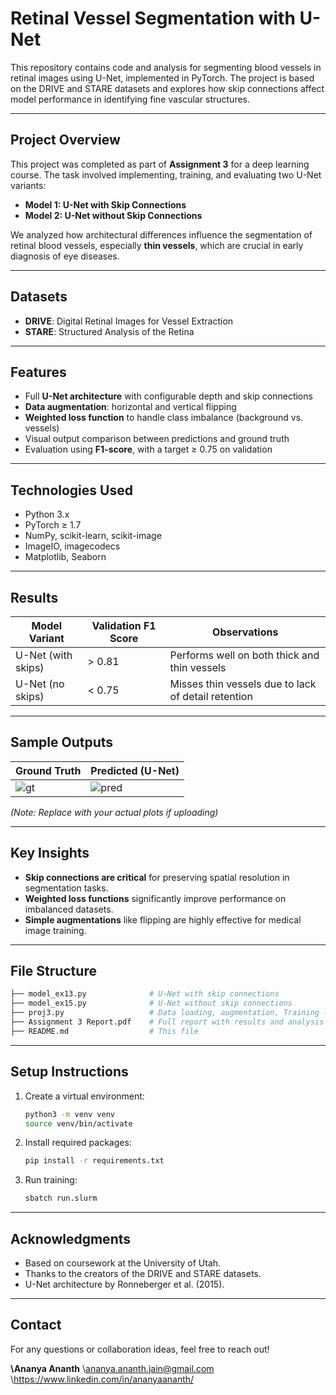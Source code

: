 
# Retinal Vessel Segmentation with U-Net

This repository contains code and analysis for segmenting blood vessels in retinal images using U-Net, implemented in PyTorch. The project is based on the DRIVE and STARE datasets and explores how skip connections affect model performance in identifying fine vascular structures.

---

##  Project Overview

This project was completed as part of **Assignment 3** for a deep learning course. The task involved implementing, training, and evaluating two U-Net variants:

- **Model 1: U-Net with Skip Connections**  
- **Model 2: U-Net without Skip Connections**

We analyzed how architectural differences influence the segmentation of retinal blood vessels, especially **thin vessels**, which are crucial in early diagnosis of eye diseases.

---

##  Datasets

- **DRIVE**: Digital Retinal Images for Vessel Extraction  
- **STARE**: Structured Analysis of the Retina  

---

##  Features

- Full **U-Net architecture** with configurable depth and skip connections
- **Data augmentation**: horizontal and vertical flipping
- **Weighted loss function** to handle class imbalance (background vs. vessels)
- Visual output comparison between predictions and ground truth
- Evaluation using **F1-score**, with a target ≥ 0.75 on validation

---

##  Technologies Used

- Python 3.x
- PyTorch ≥ 1.7
- NumPy, scikit-learn, scikit-image
- ImageIO, imagecodecs
- Matplotlib, Seaborn

---

##  Results

| Model Variant         | Validation F1 Score | Observations                               |
|----------------------|---------------------|--------------------------------------------|
| U-Net (with skips)   | > 0.81              | Performs well on both thick and thin vessels |
| U-Net (no skips)     | < 0.75              | Misses thin vessels due to lack of detail retention |

---

##  Sample Outputs

| Ground Truth         | Predicted (U-Net)   |
|----------------------|---------------------|
| ![gt](images/gt1.png)| ![pred](images/pred1.png)|

*(Note: Replace with your actual plots if uploading)*

---

##  Key Insights

- **Skip connections are critical** for preserving spatial resolution in segmentation tasks.
- **Weighted loss functions** significantly improve performance on imbalanced datasets.
- **Simple augmentations** like flipping are highly effective for medical image training.

---

##  File Structure

```bash
├── model_ex13.py              # U-Net with skip connections
├── model_ex15.py              # U-Net without skip connections
├── proj3.py                   # Data loading, augmentation, Training loop and evaluation
├── Assignment 3 Report.pdf    # Full report with results and analysis
├── README.md                  # This file
````

---

##  Setup Instructions

1. Create a virtual environment:

   ```bash
   python3 -m venv venv
   source venv/bin/activate
   ```

2. Install required packages:

   ```bash
   pip install -r requirements.txt
   ```


3. Run training:

   ```bash
   sbatch run.slurm
   ```

---

##  Acknowledgments

* Based on coursework at the University of Utah.
* Thanks to the creators of the DRIVE and STARE datasets.
* U-Net architecture by Ronneberger et al. (2015).

---

##  Contact

For any questions or collaboration ideas, feel free to reach out!

**\Ananya Ananth**
\ananya.ananth.jain@gmail.com
\https://www.linkedin.com/in/ananyaananth/
